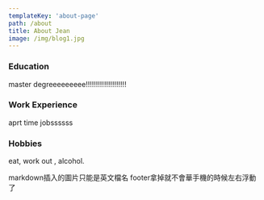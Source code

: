 ```yaml
---
templateKey: 'about-page'
path: /about
title: About Jean
image: /img/blog1.jpg
---
```

### Education

master degreeeeeeeee!!!!!!!!!!!!!!!!!!!!

### Work Experience

aprt time jobssssss

### Hobbies

eat, work out , alcohol.

markdown插入的圖片只能是英文檔名
footer拿掉就不會華手機的時候左右浮動了
